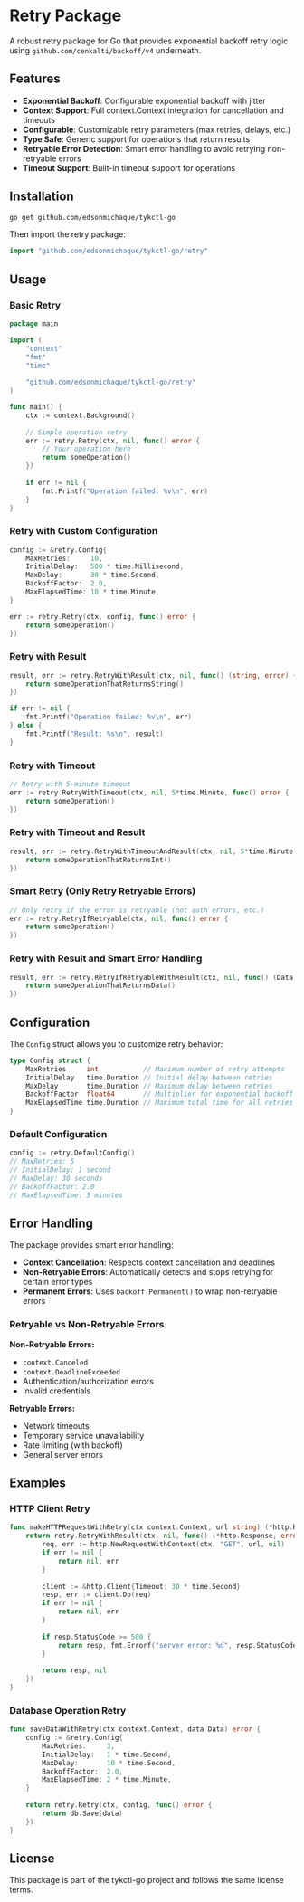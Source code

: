 # Retry Package

A robust retry package for Go that provides exponential backoff retry logic using `github.com/cenkalti/backoff/v4` underneath.

## Features

- **Exponential Backoff**: Configurable exponential backoff with jitter
- **Context Support**: Full context.Context integration for cancellation and timeouts
- **Configurable**: Customizable retry parameters (max retries, delays, etc.)
- **Type Safe**: Generic support for operations that return results
- **Retryable Error Detection**: Smart error handling to avoid retrying non-retryable errors
- **Timeout Support**: Built-in timeout support for operations

## Installation

```bash
go get github.com/edsonmichaque/tykctl-go
```

Then import the retry package:

```go
import "github.com/edsonmichaque/tykctl-go/retry"
```

## Usage

### Basic Retry

```go
package main

import (
    "context"
    "fmt"
    "time"
    
    "github.com/edsonmichaque/tykctl-go/retry"
)

func main() {
    ctx := context.Background()
    
    // Simple operation retry
    err := retry.Retry(ctx, nil, func() error {
        // Your operation here
        return someOperation()
    })
    
    if err != nil {
        fmt.Printf("Operation failed: %v\n", err)
    }
}
```

### Retry with Custom Configuration

```go
config := &retry.Config{
    MaxRetries:     10,
    InitialDelay:   500 * time.Millisecond,
    MaxDelay:       30 * time.Second,
    BackoffFactor:  2.0,
    MaxElapsedTime: 10 * time.Minute,
}

err := retry.Retry(ctx, config, func() error {
    return someOperation()
})
```

### Retry with Result

```go
result, err := retry.RetryWithResult(ctx, nil, func() (string, error) {
    return someOperationThatReturnsString()
})

if err != nil {
    fmt.Printf("Operation failed: %v\n", err)
} else {
    fmt.Printf("Result: %s\n", result)
}
```

### Retry with Timeout

```go
// Retry with 5-minute timeout
err := retry.RetryWithTimeout(ctx, nil, 5*time.Minute, func() error {
    return someOperation()
})
```

### Retry with Timeout and Result

```go
result, err := retry.RetryWithTimeoutAndResult(ctx, nil, 5*time.Minute, func() (int, error) {
    return someOperationThatReturnsInt()
})
```

### Smart Retry (Only Retry Retryable Errors)

```go
// Only retry if the error is retryable (not auth errors, etc.)
err := retry.RetryIfRetryable(ctx, nil, func() error {
    return someOperation()
})
```

### Retry with Result and Smart Error Handling

```go
result, err := retry.RetryIfRetryableWithResult(ctx, nil, func() (Data, error) {
    return someOperationThatReturnsData()
})
```

## Configuration

The `Config` struct allows you to customize retry behavior:

```go
type Config struct {
    MaxRetries     int           // Maximum number of retry attempts
    InitialDelay   time.Duration // Initial delay between retries
    MaxDelay       time.Duration // Maximum delay between retries
    BackoffFactor  float64       // Multiplier for exponential backoff
    MaxElapsedTime time.Duration // Maximum total time for all retries
}
```

### Default Configuration

```go
config := retry.DefaultConfig()
// MaxRetries: 5
// InitialDelay: 1 second
// MaxDelay: 30 seconds
// BackoffFactor: 2.0
// MaxElapsedTime: 5 minutes
```

## Error Handling

The package provides smart error handling:

- **Context Cancellation**: Respects context cancellation and deadlines
- **Non-Retryable Errors**: Automatically detects and stops retrying for certain error types
- **Permanent Errors**: Uses `backoff.Permanent()` to wrap non-retryable errors

### Retryable vs Non-Retryable Errors

**Non-Retryable Errors:**
- `context.Canceled`
- `context.DeadlineExceeded`
- Authentication/authorization errors
- Invalid credentials

**Retryable Errors:**
- Network timeouts
- Temporary service unavailability
- Rate limiting (with backoff)
- General server errors

## Examples

### HTTP Client Retry

```go
func makeHTTPRequestWithRetry(ctx context.Context, url string) (*http.Response, error) {
    return retry.RetryWithResult(ctx, nil, func() (*http.Response, error) {
        req, err := http.NewRequestWithContext(ctx, "GET", url, nil)
        if err != nil {
            return nil, err
        }
        
        client := &http.Client{Timeout: 30 * time.Second}
        resp, err := client.Do(req)
        if err != nil {
            return nil, err
        }
        
        if resp.StatusCode >= 500 {
            return resp, fmt.Errorf("server error: %d", resp.StatusCode)
        }
        
        return resp, nil
    })
}
```

### Database Operation Retry

```go
func saveDataWithRetry(ctx context.Context, data Data) error {
    config := &retry.Config{
        MaxRetries:     3,
        InitialDelay:   1 * time.Second,
        MaxDelay:       10 * time.Second,
        BackoffFactor:  2.0,
        MaxElapsedTime: 2 * time.Minute,
    }
    
    return retry.Retry(ctx, config, func() error {
        return db.Save(data)
    })
}
```

## License

This package is part of the tykctl-go project and follows the same license terms.